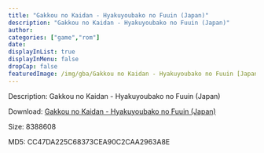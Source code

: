 ```yaml
---
title: "Gakkou no Kaidan - Hyakuyoubako no Fuuin (Japan)"
description: "Gakkou no Kaidan - Hyakuyoubako no Fuuin (Japan)"
author: 
categories: ["game","rom"]
date: 
displayInList: true
displayInMenu: false
dropCap: false
featuredImage: /img/gba/Gakkou no Kaidan - Hyakuyoubako no Fuuin [Japan].jpg
---
```


Description: Gakkou no Kaidan - Hyakuyoubako no Fuuin (Japan)

Download: <a style="text-decoration:underline;" href="https://mega.nz/#!GWBwyKLA!XLwF1RWbhKaFHh6PXvUDd-7f60F2DBwlCSA3ABIrARI" target = "_blank" rel = "nofollow" > Gakkou no Kaidan - Hyakuyoubako no Fuuin (Japan)</a>

Size: 8388608

MD5: CC47DA225C68373CEA90C2CAA2963A8E

